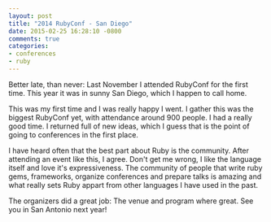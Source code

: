```yaml
---
layout: post
title: "2014 RubyConf - San Diego"
date: 2015-02-25 16:28:10 -0800
comments: true
categories:
- conferences
- ruby
---
```


Better late, than never: Last November I attended RubyConf for the first time. This year it was in sunny San Diego, which I happen to call home.

This was my first time and I was really happy I went. I gather this was the biggest RubyConf yet, with attendance around 900 people. I had a really good time. I returned full of new ideas, which I guess that is the point of going to conferences in the first place.

I have heard often that the best part about Ruby is the community. After attending an event like this, I agree. Don't get me wrong, I like the language itself and love it's expressiveness. The community of people that write ruby gems, frameworks, organize conferences and prepare talks is amazing and what really sets Ruby appart from other languages I have used in the past.

The organizers did a great job: The venue and program where great. See you in San Antonio next year!
